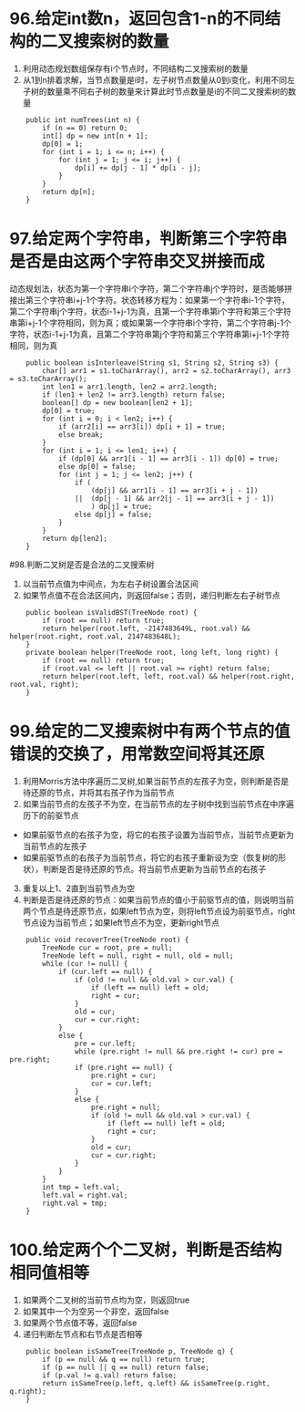 # 96.给定int数n，返回包含1-n的不同结构的二叉搜索树的数量
1. 利用动态规划数组保存有i个节点时，不同结构二叉搜索树的数量
2. 从1到n排着求解，当节点数量是i时，左子树节点数量从0到i变化，利用不同左子树的数量乘不同右子树的数量来计算此时节点数量是i的不同二叉搜索树的数量
```
    public int numTrees(int n) {
        if (n == 0) return 0;
        int[] dp = new int[n + 1];
        dp[0] = 1;
        for (int i = 1; i <= n; i++) {
            for (int j = 1; j <= i; j++) {
                dp[i] += dp[j - 1] * dp[i - j];
            }
        }
        return dp[n];
    }
```

# 97.给定两个字符串，判断第三个字符串是否是由这两个字符串交叉拼接而成

动态规划法，状态为第一个字符串i个字符，第二个字符串j个字符时，是否能够拼接出第三个字符串i+j-1个字符。状态转移方程为：如果第一个字符串i-1个字符，第二个字符串j个字符，状态i-1+j-1为真，且第一个字符串第i个字符和第三个字符串第i+j-1个字符相同，则为真；或如果第一个字符串i个字符，第二个字符串j-1个字符，状态i-1+j-1为真，且第二个字符串第j个字符和第三个字符串第i+j-1个字符相同，则为真

```
    public boolean isInterleave(String s1, String s2, String s3) {
        char[] arr1 = s1.toCharArray(), arr2 = s2.toCharArray(), arr3 = s3.toCharArray();
        int len1 = arr1.length, len2 = arr2.length;
        if (len1 + len2 != arr3.length) return false;
        boolean[] dp = new boolean[len2 + 1];
        dp[0] = true;
        for (int i = 0; i < len2; i++) {
            if (arr2[i] == arr3[i]) dp[i + 1] = true;
            else break;
        }
        for (int i = 1; i <= len1; i++) {
            if (dp[0] && arr1[i - 1] == arr3[i - 1]) dp[0] = true;
            else dp[0] = false;
            for (int j = 1; j <= len2; j++) {
                if (
                    (dp[j] && arr1[i - 1] == arr3[i + j - 1])
                ||  (dp[j - 1] && arr2[j - 1] == arr3[i + j - 1])
                    ) dp[j] = true;
                else dp[j] = false;
            }
        }
        return dp[len2];
    }
```

#98.判断二叉树是否是合法的二叉搜索树
1. 以当前节点值为中间点，为左右子树设置合法区间
2. 如果节点值不在合法区间内，则返回false；否则，递归判断左右子树节点
```
    public boolean isValidBST(TreeNode root) {
        if (root == null) return true;
        return helper(root.left, -2147483649L, root.val) && helper(root.right, root.val, 2147483648L);
    }
    private boolean helper(TreeNode root, long left, long right) {
        if (root == null) return true;
        if (root.val <= left || root.val >= right) return false;
        return helper(root.left, left, root.val) && helper(root.right, root.val, right);
    }
```

# 99.给定的二叉搜索树中有两个节点的值错误的交换了，用常数空间将其还原
1. 利用Morris方法中序遍历二叉树,如果当前节点的左孩子为空，则判断是否是待还原的节点，并将其右孩子作为当前节点
2. 如果当前节点的左孩子不为空，在当前节点的左子树中找到当前节点在中序遍历下的前驱节点
+ 如果前驱节点的右孩子为空，将它的右孩子设置为当前节点，当前节点更新为当前节点的左孩子
+ 如果前驱节点的右孩子为当前节点，将它的右孩子重新设为空（恢复树的形状），判断是否是待还原的节点。将当前节点更新为当前节点的右孩子
3. 重复以上1、2直到当前节点为空
4. 判断是否是待还原的节点：如果当前节点的值小于前驱节点的值，则说明当前两个节点是待还原节点，如果left节点为空，则将left节点设为前驱节点，right节点设为当前节点；如果left节点不为空，更新right节点
```
    public void recoverTree(TreeNode root) {
        TreeNode cur = root, pre = null;
        TreeNode left = null, right = null, old = null;
        while (cur != null) {
            if (cur.left == null) {
                if (old != null && old.val > cur.val) {
                    if (left == null) left = old;
                    right = cur;
                }
                old = cur;
                cur = cur.right;
            }
            else {
                pre = cur.left;
                while (pre.right != null && pre.right != cur) pre = pre.right;
                if (pre.right == null) {
                    pre.right = cur;
                    cur = cur.left;
                }
                else {
                    pre.right = null;
                    if (old != null && old.val > cur.val) {
                        if (left == null) left = old;
                        right = cur;
                    }
                    old = cur;
                    cur = cur.right;
                }
            }
        }
        int tmp = left.val;
        left.val = right.val;
        right.val = tmp;
    }
```

# 100.给定两个个二叉树，判断是否结构相同值相等
1. 如果两个二叉树的当前节点均为空，则返回true
2. 如果其中一个为空另一个非空，返回false
3. 如果两个节点值不等，返回false
4. 递归判断左节点和右节点是否相等
```
    public boolean isSameTree(TreeNode p, TreeNode q) {
        if (p == null && q == null) return true;
        if (p == null || q == null) return false;
        if (p.val != q.val) return false;
        return isSameTree(p.left, q.left) && isSameTree(p.right, q.right);
    }
```
